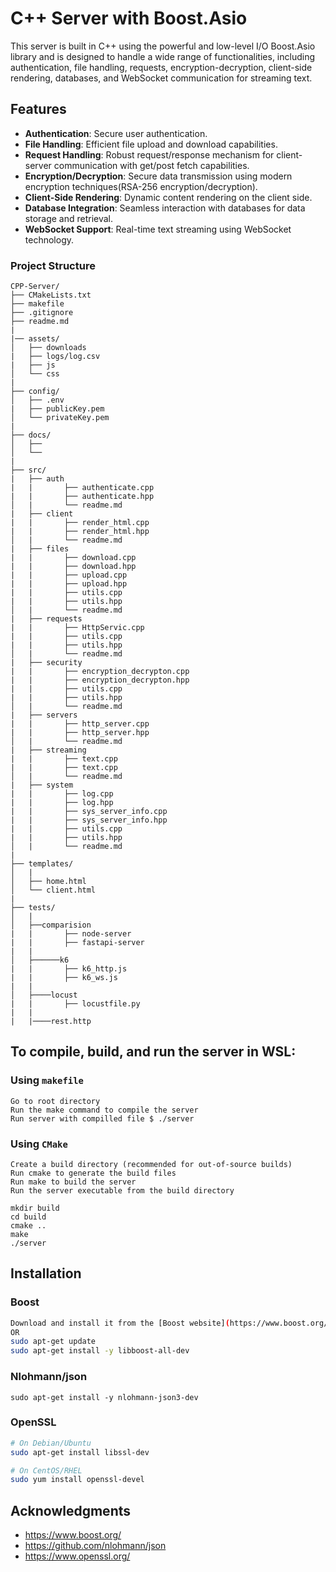 # C++ Server with Boost.Asio
This server is built in C++ using the powerful and low-level I/O Boost.Asio library and is designed to handle a wide range of functionalities, including authentication, file handling, requests, encryption-decryption, client-side rendering, databases, and WebSocket communication for streaming text.

## Features

- **Authentication**: Secure user authentication.
- **File Handling**: Efficient file upload and download capabilities.
- **Request Handling**: Robust request/response mechanism for client-server communication with get/post fetch capabilities.
- **Encryption/Decryption**: Secure data transmission using modern encryption techniques(RSA-256 encryption/decryption).
- **Client-Side Rendering**: Dynamic content rendering on the client side.
- **Database Integration**: Seamless interaction with databases for data storage and retrieval.
- **WebSocket Support**: Real-time text streaming using WebSocket technology.




### Project Structure
```
CPP-Server/
├── CMakeLists.txt
├── makefile
├── .gitignore
├── readme.md
|
|── assets/
│   ├── downloads
|   ├── logs/log.csv
|   ├── js
│   └── css
|
├── config/
│   ├── .env
|   ├── publicKey.pem
│   └── privateKey.pem
|
├── docs/
│   ├── 
│   └── 
|
├── src/
|   ├── auth
|   |       ├── authenticate.cpp
|   |       ├── authenticate.hpp
│   |       └── readme.md
|   ├── client
|   |       ├── render_html.cpp
|   |       ├── render_html.hpp
│   |       └── readme.md
|   ├── files
|   |       ├── download.cpp
|   |       ├── download.hpp
|   |       ├── upload.cpp
|   |       ├── upload.hpp
|   |       ├── utils.cpp
|   |       ├── utils.hpp
│   |       └── readme.md
|   ├── requests
|   |       ├── HttpServic.cpp
|   |       ├── utils.cpp
|   |       ├── utils.hpp
│   |       └── readme.md
|   ├── security
|   |       ├── encryption_decrypton.cpp
|   |       ├── encryption_decrypton.hpp
|   |       ├── utils.cpp
|   |       ├── utils.hpp
│   |       └── readme.md
|   ├── servers
|   |       ├── http_server.cpp
|   |       ├── http_server.hpp
│   |       └── readme.md
|   ├── streaming
|   |       ├── text.cpp
|   |       ├── text.cpp
│   |       └── readme.md
|   ├── system
|   |       ├── log.cpp
|   |       ├── log.hpp
|   |       ├── sys_server_info.cpp
|   |       ├── sys_server_info.hpp
|   |       ├── utils.cpp
|   |       ├── utils.hpp
│   |       └── readme.md
|
├── templates/
│   |
│   ├── home.html
│   └── client.html
|
├── tests/
│   |
│   ├──comparision
|   |       ├── node-server
|   |       ├── fastapi-server
|   |
│   ├──────k6
|   |       ├── k6_http.js
|   |       ├── k6_ws.js
|   |
│   ├────locust
|   |       ├── locustfile.py
|   |
|   |────rest.http

```
## To compile, build, and run the server in WSL:
### Using `makefile` 
```
Go to root directory
Run the make command to compile the server
Run server with compilled file $ ./server
```

### Using `CMake`
```
Create a build directory (recommended for out-of-source builds)
Run cmake to generate the build files
Run make to build the server
Run the server executable from the build directory
```
```
mkdir build
cd build
cmake ..
make
./server
```







## Installation
### Boost

```bash
Download and install it from the [Boost website](https://www.boost.org/).
OR
sudo apt-get update
sudo apt-get install -y libboost-all-dev
```

### Nlohmann/json
```
sudo apt-get install -y nlohmann-json3-dev
```

### OpenSSL
```bash
# On Debian/Ubuntu
sudo apt-get install libssl-dev

# On CentOS/RHEL
sudo yum install openssl-devel
```




## Acknowledgments
- https://www.boost.org/
- https://github.com/nlohmann/json
- https://www.openssl.org/